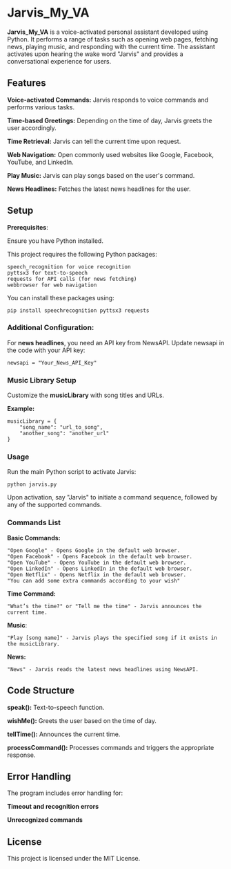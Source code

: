 # Jarvis_My_VA

**Jarvis_My_VA** is a voice-activated personal assistant developed using Python. It performs a range of tasks such as opening web pages, fetching news, playing music, and responding with the current time. The assistant activates upon hearing the wake word "Jarvis" and provides a conversational experience for users.

## Features

**Voice-activated Commands:** Jarvis responds to voice commands and performs various tasks.

**Time-based Greetings:** Depending on the time of day, Jarvis greets the user accordingly.

**Time Retrieval:** Jarvis can tell the current time upon request.

**Web Navigation:** Open commonly used websites like Google, Facebook, YouTube, and LinkedIn.

**Play Music:** Jarvis can play songs based on the user's command.

**News Headlines:** Fetches the latest news headlines for the user.

## Setup

**Prerequisites**:

Ensure you have Python installed.

This project requires the following Python packages:

    speech_recognition for voice recognition
    pyttsx3 for text-to-speech
    requests for API calls (for news fetching)
    webbrowser for web navigation

You can install these packages using:

    pip install speechrecognition pyttsx3 requests

### Additional Configuration:

For **news headlines**, you need an API key from NewsAPI. Update newsapi in the code with your API key:

    newsapi = "Your_News_API_Key"
    
### Music Library Setup

Customize the **musicLibrary** with song titles and URLs.

**Example:**

    musicLibrary = {
        "song_name": "url_to_song",
        "another_song": "another_url"
    }

### Usage

Run the main Python script to activate Jarvis:

    python jarvis.py
    
Upon activation, say "Jarvis" to initiate a command sequence, followed by any of the supported commands.

### Commands List

**Basic Commands:**

    "Open Google" - Opens Google in the default web browser.
    "Open Facebook" - Opens Facebook in the default web browser.
    "Open YouTube" - Opens YouTube in the default web browser.
    "Open LinkedIn" - Opens LinkedIn in the default web browser.
    "Open Netflix" - Opens Netflix in the default web browser.
    "You can add some extra commands according to your wish"
    
**Time Command:**

    "What’s the time?" or "Tell me the time" - Jarvis announces the current time.
    
**Music**:

    "Play [song name]" - Jarvis plays the specified song if it exists in the musicLibrary.
    
**News:**

    "News" - Jarvis reads the latest news headlines using NewsAPI.
    
## Code Structure

**speak():** Text-to-speech function.

**wishMe():** Greets the user based on the time of day.

**tellTime():** Announces the current time.

**processCommand():** Processes commands and triggers the appropriate response.

## Error Handling

The program includes error handling for:

**Timeout and recognition errors**

**Unrecognized commands**

## License

This project is licensed under the MIT License.
